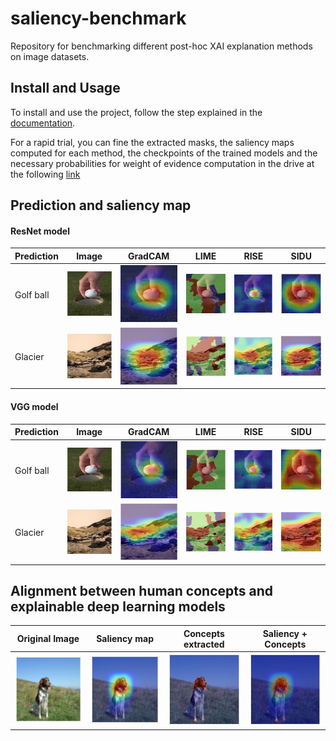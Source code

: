 # saliency-benchmark
Repository for benchmarking different post-hoc XAI explanation methods on image datasets.

## Install and Usage
To install and use the project, follow the step explained in the [documentation](docs/README.md).

For a rapid trial, you can fine the extracted masks, the saliency maps computed for each method, the checkpoints of the trained models and the necessary probabilities for weight of evidence computation in the drive at the following [link](https://drive.google.com/drive/folders/1wjHDtH7-IyGBJVbL-XrJ14B5YB9azHmU?usp=sharing) 

## Prediction and saliency map

#### ResNet model

| Prediction | Image                                             | GradCAM                                                | LIME                                                | RISE                                                | SIDU                                                |
|------------|---------------------------------------------------|--------------------------------------------------------|-----------------------------------------------------|-----------------------------------------------------|-----------------------------------------------------|
| Golf ball  | ![](./saliency_image_example/image_golf_ball.png) | ![](./saliency_image_example/ResNet_imagenette_gradcam.png) | ![](./saliency_image_example/ResNet_imagenette_lime.png) | ![](./saliency_image_example/ResNet_imagenette_rise.png) | ![](./saliency_image_example/ResNet_imagenette_sidu.png) |
| Glacier    | ![](./saliency_image_example/image_glacier.png)   | ![](./saliency_image_example/ResNet_intel_gradcam.png) | ![](./saliency_image_example/ResNet_intel_lime.png) | ![](./saliency_image_example/ResNet_intel_rise.png) | ![](./saliency_image_example/ResNet_intel_sidu.png) |



#### VGG model

| Prediction | Image                                             | GradCAM                                                  | LIME                                                | RISE                                                | SIDU                                                |
|------------|---------------------------------------------------|----------------------------------------------------------|-----------------------------------------------------|-----------------------------------------------------|-----------------------------------------------------|
| Golf ball  | ![](./saliency_image_example/image_golf_ball.png) | ![](./saliency_image_example/VGG_imagenette_gradcam.png) | ![](./saliency_image_example/VGG_imagenette_lime.png) | ![](./saliency_image_example/VGG_imagenette_rise.png) | ![](./saliency_image_example/VGG_imagenette_sidu.png) |
| Glacier    | ![](./saliency_image_example/image_glacier.png)   | ![](./saliency_image_example/VGG_intel_gradcam.png)   | ![](./saliency_image_example/VGG_intel_lime.png) | ![](./saliency_image_example/VGG_intel_rise.png) | ![](./saliency_image_example/VGG_intel_sidu.png) |


## Alignment between human concepts and explainable deep learning models

|    Original Image                                             | Saliency map                                                                                                                                                   | Concepts  extracted                 | Saliency + Concepts |
|---------------------------------------------------------------|----------------------------------------------------------------------------------------------------------------------------------------------------------------|------------------------------------------------------|---------------------|
|![](./saliency_image_example/original_gradcam_25.jpg) | ![](./saliency_image_example/saliency_gradcam_25.jpg) | ![](./saliency_image_example/concept_gradcam_25.jpg) |![](./saliency_image_example/fusion_gradcam_25.jpg) 
